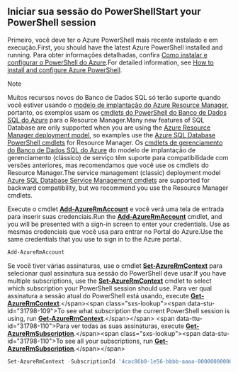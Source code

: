 
## <a name="start-your-powershell-session"></a><span data-ttu-id="31798-101">Iniciar sua sessão do PowerShell</span><span class="sxs-lookup"><span data-stu-id="31798-101">Start your PowerShell session</span></span>
<span data-ttu-id="31798-102">Primeiro, você deve ter o Azure PowerShell mais recente instalado e em execução.</span><span class="sxs-lookup"><span data-stu-id="31798-102">First, you should have the latest Azure PowerShell installed and running.</span></span> <span data-ttu-id="31798-103">Para obter informações detalhadas, confira [Como instalar e configurar o PowerShell do Azure](/powershell/azureps-cmdlets-docs).</span><span class="sxs-lookup"><span data-stu-id="31798-103">For detailed information, see [How to install and configure Azure PowerShell](/powershell/azureps-cmdlets-docs).</span></span>

> [!NOTE]
> <span data-ttu-id="31798-104">Muitos recursos novos do Banco de Dados SQL só terão suporte quando você estiver usando o [modelo de implantação do Azure Resource Manager](../articles/azure-resource-manager/resource-group-overview.md), portanto, os exemplos usam os [cmdlets do PowerShell do Banco de Dados SQL do Azure](https://msdn.microsoft.com/library/azure/mt574084\(v=azure.300\).aspx) para o Resource Manager.</span><span class="sxs-lookup"><span data-stu-id="31798-104">Many new features of SQL Database are only supported when you are using the [Azure Resource Manager deployment model](../articles/azure-resource-manager/resource-group-overview.md), so examples use the [Azure SQL Database PowerShell cmdlets](https://msdn.microsoft.com/library/azure/mt574084\(v=azure.300\).aspx) for Resource Manager.</span></span> <span data-ttu-id="31798-105">Os [cmdlets de gerenciamento do Banco de Dados SQL do Azure](https://msdn.microsoft.com/library/azure/dn546723\(v=azure.300\).aspx) do modelo de implantação de gerenciamento (clássico) de serviço têm suporte para compatibilidade com versões anteriores, mas recomendamos que você use os cmdlets do Resource Manager.</span><span class="sxs-lookup"><span data-stu-id="31798-105">The service management (classic) deployment model [Azure SQL Database Service Management cmdlets](https://msdn.microsoft.com/library/azure/dn546723\(v=azure.300\).aspx) are supported for backward compatibility, but we recommend you use the Resource Manager cmdlets.</span></span>
> 
> 

<span data-ttu-id="31798-106">Execute o cmdlet [**Add-AzureRmAccount**](https://msdn.microsoft.com/library/azure/mt619267\(v=azure.300\).aspx) e você verá uma tela de entrada para inserir suas credenciais.</span><span class="sxs-lookup"><span data-stu-id="31798-106">Run the [**Add-AzureRmAccount**](https://msdn.microsoft.com/library/azure/mt619267\(v=azure.300\).aspx) cmdlet, and you will be presented with a sign-in screen to enter your credentials.</span></span> <span data-ttu-id="31798-107">Use as mesmas credenciais que você usa para entrar no Portal do Azure.</span><span class="sxs-lookup"><span data-stu-id="31798-107">Use the same credentials that you use to sign in to the Azure portal.</span></span>

```PowerShell
Add-AzureRmAccount
```

<span data-ttu-id="31798-108">Se você tiver várias assinaturas, use o cmdlet [**Set-AzureRmContext**](https://msdn.microsoft.com/library/azure/mt619263\(v=azure.300\).aspx) para selecionar qual assinatura sua sessão do PowerShell deve usar.</span><span class="sxs-lookup"><span data-stu-id="31798-108">If you have multiple subscriptions, use the [**Set-AzureRmContext**](https://msdn.microsoft.com/library/azure/mt619263\(v=azure.300\).aspx) cmdlet to select which subscription your PowerShell session should use.</span></span> <span data-ttu-id="31798-109">Para ver qual assinatura a sessão atual do PowerShell está usando, execute [**Get-AzureRmContext**](https://msdn.microsoft.com/library/azure/mt619265\(v=azure.300\).aspx).</span><span class="sxs-lookup"><span data-stu-id="31798-109">To see what subscription the current PowerShell session is using, run [**Get-AzureRmContext**](https://msdn.microsoft.com/library/azure/mt619265\(v=azure.300\).aspx).</span></span> <span data-ttu-id="31798-110">Para ver todas as suas assinaturas, execute [**Get-AzureRmSubscription**](https://msdn.microsoft.com/library/azure/mt619284\(v=azure.300\).aspx).</span><span class="sxs-lookup"><span data-stu-id="31798-110">To see all your subscriptions, run [**Get-AzureRmSubscription**](https://msdn.microsoft.com/library/azure/mt619284\(v=azure.300\).aspx).</span></span>

```PowerShell
Set-AzureRmContext -SubscriptionId '4cac86b0-1e56-bbbb-aaaa-000000000000'
```
